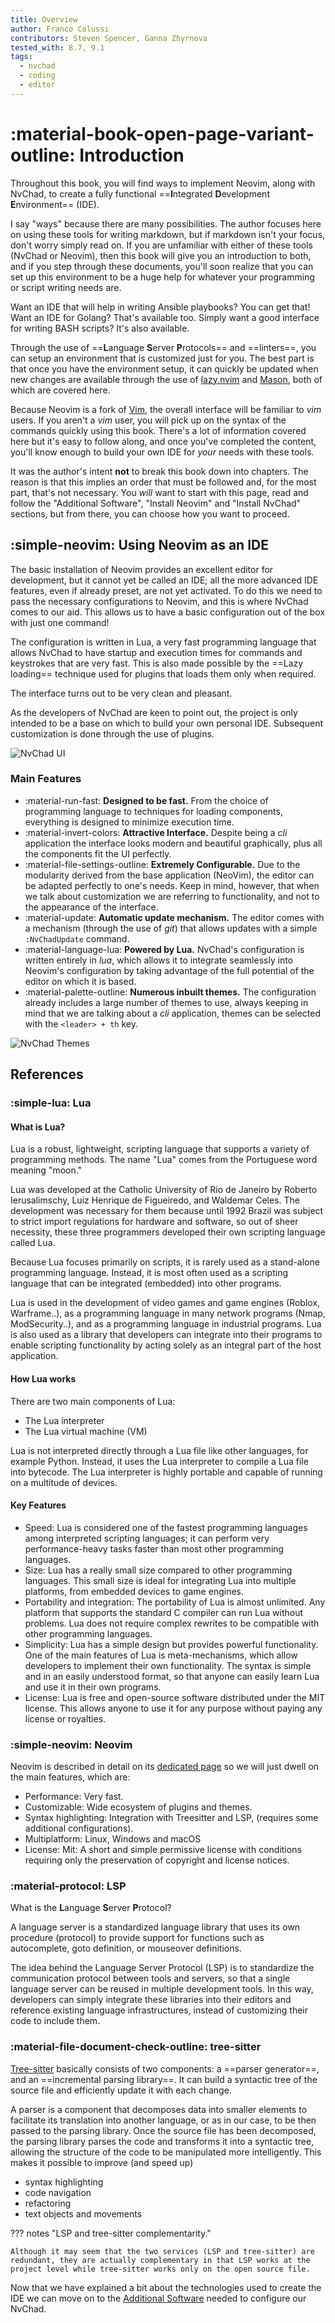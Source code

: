 ```yaml
---
title: Overview
author: Franco Colussi
contributors: Steven Spencer, Ganna Zhyrnova
tested_with: 8.7, 9.1
tags:
  - nvchad
  - coding
  - editor
---
```


# :material-book-open-page-variant-outline: Introduction

Throughout this book, you will find ways to implement Neovim, along with NvChad, to create a fully functional ==**I**ntegrated **D**evelopment **E**nvironment== (IDE).

I say "ways" because there are many possibilities. The author focuses here on using these tools for writing markdown, but if markdown isn't your focus, don't worry simply read on. If you are unfamiliar with either of these tools (NvChad or Neovim), then this book will give you an introduction to both, and if you step through these documents, you'll soon realize that you can set up this environment to be a huge help for whatever your programming or script writing needs are.

Want an IDE that will help in writing Ansible playbooks? You can get that! Want an IDE for Golang? That's available too. Simply want a good interface for writing BASH scripts? It's also available.

Through the use of ==**L**anguage **S**erver **P**rotocols== and ==linters==, you can setup an environment that is customized just for you. The best part is that once you have the environment setup, it can quickly be updated when new changes are available through the use of [lazy.nvim] and [Mason], both of which are covered here.

Because Neovim is a fork of [Vim], the overall interface will be familiar to *vim* users. If you aren't a *vim* user, you will pick up on the syntax of the commands quickly using this book. There's a lot of information covered here but it's easy to follow along, and once you've completed the content, you'll know enough to build your own IDE for *your* needs with these tools.

It was the author's intent **not** to break this book down into chapters. The reason is that this implies an order that must be followed and, for the most part, that's not necessary. You *will* want to start with this page, read and follow the "Additional Software", "Install Neovim" and "Install NvChad" sections, but from there, you can choose how you want to proceed.

## :simple-neovim: Using Neovim as an IDE

The basic installation of Neovim provides an excellent editor for development, but it cannot yet be called an IDE; all the more advanced IDE features, even if already preset, are not yet activated. To do this we need to pass the necessary configurations to Neovim, and this is where NvChad comes to our aid. This allows us to have a basic configuration out of the box with just one command!

The configuration is written in Lua, a very fast programming language that allows NvChad to have startup and execution times for commands and keystrokes that are very fast. This is also made possible by the ==Lazy loading== technique used for plugins that loads them only when required.

The interface turns out to be very clean and pleasant.

As the developers of NvChad are keen to point out, the project is only intended to be a base on which to build your own personal IDE. Subsequent customization is done through the use of plugins.

![NvChad UI](images/nvchad_rocky.png)

### Main Features

* :material-run-fast: **Designed to be fast.** From the choice of programming language to techniques for loading components, everything is designed to minimize execution time.
* :material-invert-colors: **Attractive Interface.** Despite being a *cli* application the interface looks modern and beautiful graphically, plus all the components fit the UI perfectly.
* :material-file-settings-outline: **Extremely Configurable.** Due to the modularity derived from the base application (NeoVim), the editor can be adapted perfectly to one's needs. Keep in mind, however, that when we talk about customization we are referring to functionality, and not to the appearance of the interface.
* :material-update: **Automatic update mechanism.** The editor comes with a mechanism (through the use of *git*) that allows updates with a simple `:NvChadUpdate` command.
* :material-language-lua: **Powered by Lua.** NvChad's configuration is written entirely in *lua*, which allows it to integrate seamlessly into Neovim's configuration by taking advantage of the full potential of the editor on which it is based.
* :material-palette-outline: **Numerous inbuilt themes.** The configuration already includes a large number of themes to use, always keeping in mind that we are talking about a *cli* application, themes can be selected with the `<leader> + th` key.

![NvChad Themes](images/nvchad_th.png)

## References

### :simple-lua: Lua

#### What is Lua?

Lua is a robust, lightweight, scripting language that supports a variety of programming methods. The name "Lua" comes from the Portuguese word meaning "moon."

Lua was developed at the Catholic University of Rio de Janeiro by Roberto Ierusalimschy, Luiz Henrique de Figueiredo, and Waldemar Celes. The development was necessary for them because until 1992 Brazil was subject to strict import regulations for hardware and software, so out of sheer necessity, these three programmers developed their own scripting language called Lua.

Because Lua focuses primarily on scripts, it is rarely used as a stand-alone programming language. Instead, it is most often used as a scripting language that can be integrated (embedded) into other programs.

Lua is used in the development of video games and game engines (Roblox, Warframe..), as a programming language in many network programs (Nmap, ModSecurity..), and as a programming language in industrial programs. Lua is also used as a library that developers can integrate into their programs to enable scripting functionality by acting solely as an integral part of the host application.

#### How Lua works

There are two main components of Lua:

* The Lua interpreter
* The Lua virtual machine (VM)

Lua is not interpreted directly through a Lua file like other languages, for example Python. Instead, it uses the Lua interpreter to compile a Lua file into bytecode. The Lua interpreter is highly portable and capable of running on a multitude of devices.

#### Key Features

* Speed: Lua is considered one of the fastest programming languages among interpreted scripting languages; it can perform very performance-heavy tasks faster than most other programming languages.
* Size: Lua has a really small size compared to other programming languages. This small size is ideal for integrating Lua into multiple platforms, from embedded devices to game engines.
* Portability and integration: The portability of Lua is almost unlimited. Any platform that supports the standard C compiler can run Lua without problems. Lua does not require complex rewrites to be compatible with other programming languages.
* Simplicity: Lua has a simple design but provides powerful functionality. One of the main features of Lua is meta-mechanisms, which allow developers to implement their own functionality. The syntax is simple and in an easily understood format, so that anyone can easily learn Lua and use it in their own programs.
* License: Lua is free and open-source software distributed under the MIT license. This allows anyone to use it for any purpose without paying any license or royalties.

### :simple-neovim: Neovim

Neovim is described in detail on its [dedicated page](install_nvim.md) so we will just dwell on the main features, which are:

* Performance: Very fast.
* Customizable: Wide ecosystem of plugins and themes.
* Syntax highlighting: Integration with Treesitter and LSP, (requires some additional configurations).
* Multiplatform: Linux, Windows and macOS
* License: Mit: A short and simple permissive license with conditions requiring only the preservation of copyright and license notices.

### :material-protocol: LSP

What is the **L**anguage **S**erver **P**rotocol?

A language server is a standardized language library that uses its own procedure (protocol) to provide support for functions such as autocomplete, goto definition, or mouseover definitions.

The idea behind the Language Server Protocol (LSP) is to standardize the communication protocol between tools and servers, so that a single language server can be reused in multiple development tools. In this way, developers can simply integrate these libraries into their editors and reference existing language infrastructures, instead of customizing their code to include them.

### :material-file-document-check-outline: tree-sitter

[Tree-sitter] basically consists of two components: a ==parser generator==, and an ==incremental parsing library==. It can build a syntactic tree of the source file and efficiently update it with each change.

A parser is a component that decomposes data into smaller elements to facilitate its translation into another language, or as in our case, to be then passed to the parsing library. Once the source file has been decomposed, the parsing library parses the code and transforms it into a syntactic tree, allowing the structure of the code to be manipulated more intelligently. This makes it possible to improve (and speed up)

* syntax highlighting
* code navigation
* refactoring
* text objects and movements

??? notes "LSP and tree-sitter complementarity."

    Although it may seem that the two services (LSP and tree-sitter) are redundant, they are actually complementary in that LSP works at the project level while tree-sitter works only on the open source file.

Now that we have explained a bit about the technologies used to create the IDE we can move on to the [Additional Software] needed to configure our NvChad.

[lazy.nvim]: https://github.com/folke/lazy.nvim
[Mason]: https://github.com/williamboman/mason.nvim
[Tree-sitter]: https://tree-sitter.github.io/tree-sitter/
[Vim]: https://www.vim.org/
[Additional Software]: additional_software.md
